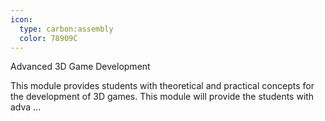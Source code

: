 ```yaml
---
icon:
  type: carbon:assembly
  color: 78909C
---
```

Advanced 3D Game Development

This module provides students with theoretical and practical concepts for the development of 3D games. This module will provide the students with adva ... 
